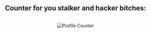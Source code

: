 <div align="center">
  <h2><b>Counter for you stalker and hacker bitches:</b></h2>
  <br><img src="https://profile-counter.glitch.me/MVKoleva21/count.svg" alt="Profile Counter"></img><br>
</div>
